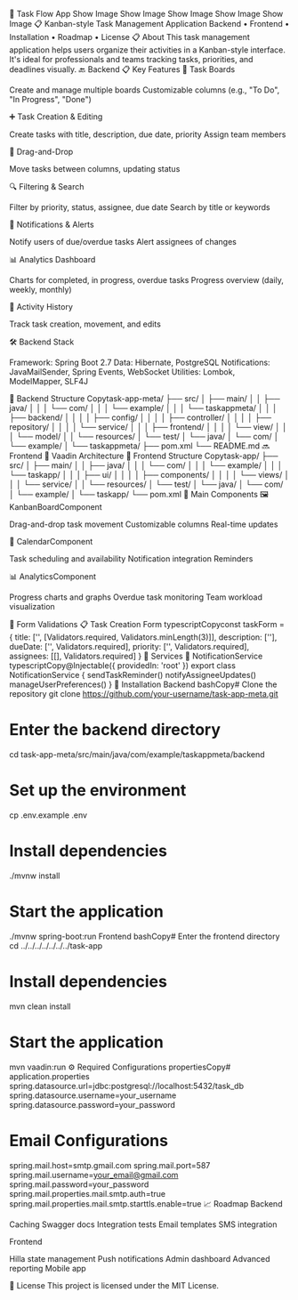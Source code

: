 🚀 Task Flow App
Show Image Show Image Show Image Show Image Show Image
📋 Kanban-style Task Management Application
Backend • Frontend • Installation • Roadmap • License
📋 About
This task management application helps users organize their activities in a Kanban-style interface. It's ideal for professionals and teams tracking tasks, priorities, and deadlines visually.
🔙 Backend
📋 Key Features
📁 Task Boards

Create and manage multiple boards
Customizable columns (e.g., "To Do", "In Progress", "Done")

➕ Task Creation & Editing

Create tasks with title, description, due date, priority
Assign team members

🤖 Drag-and-Drop

Move tasks between columns, updating status

🔍 Filtering & Search

Filter by priority, status, assignee, due date
Search by title or keywords

🔔 Notifications & Alerts

Notify users of due/overdue tasks
Alert assignees of changes

📊 Analytics Dashboard

Charts for completed, in progress, overdue tasks
Progress overview (daily, weekly, monthly)

📜 Activity History

Track task creation, movement, and edits

🛠 Backend Stack

Framework: Spring Boot 2.7
Data: Hibernate, PostgreSQL
Notifications: JavaMailSender, Spring Events, WebSocket
Utilities: Lombok, ModelMapper, SLF4J

📁 Backend Structure
Copytask-app-meta/
├── src/
│   ├── main/
│   │   ├── java/
│   │   │   └── com/
│   │   │       └── example/
│   │   │           └── taskappmeta/
│   │   │               ├── backend/
│   │   │               │   ├── config/
│   │   │               │   ├── controller/
│   │   │               │   ├── repository/
│   │   │               │   └── service/
│   │   │               ├── frontend/
│   │   │               │   └── view/
│   │   │               └── model/
│   │   └── resources/
│   └── test/
│       └── java/
│           └── com/
│               └── example/
│                   └── taskappmeta/
├── pom.xml
└── README.md
🔜 Frontend
📱 Vaadin Architecture
📁 Frontend Structure
Copytask-app/
├── src/
│   ├── main/
│   │   ├── java/
│   │   │   └── com/
│   │   │       └── example/
│   │   │           └── taskapp/
│   │   │               ├── ui/
│   │   │               │   ├── components/
│   │   │               │   └── views/
│   │   │               └── service/
│   │   └── resources/
│   └── test/
│       └── java/
│           └── com/
│               └── example/
│                   └── taskapp/
└── pom.xml
🧩 Main Components
🖼️ KanbanBoardComponent

Drag-and-drop task movement
Customizable columns
Real-time updates

📅 CalendarComponent

Task scheduling and availability
Notification integration
Reminders

📊 AnalyticsComponent

Progress charts and graphs
Overdue task monitoring
Team workload visualization

📝 Form Validations
📋 Task Creation Form
typescriptCopyconst taskForm = {
  title: ['', [Validators.required, Validators.minLength(3)]],
  description: [''],
  dueDate: ['', Validators.required],
  priority: ['', Validators.required],
  assignees: [[], Validators.required]
}
🔄 Services
🔔 NotificationService
typescriptCopy@Injectable({
  providedIn: 'root'
})
export class NotificationService {
  sendTaskReminder()
  notifyAssigneeUpdates()
  manageUserPreferences()
}
🚀 Installation
Backend
bashCopy# Clone the repository
git clone https://github.com/your-username/task-app-meta.git

# Enter the backend directory
cd task-app-meta/src/main/java/com/example/taskappmeta/backend

# Set up the environment
cp .env.example .env

# Install dependencies
./mvnw install

# Start the application
./mvnw spring-boot:run
Frontend
bashCopy# Enter the frontend directory
cd ../../../../../../../task-app

# Install dependencies
mvn clean install

# Start the application
mvn vaadin:run
⚙️ Required Configurations
propertiesCopy# application.properties
spring.datasource.url=jdbc:postgresql://localhost:5432/task_db
spring.datasource.username=your_username
spring.datasource.password=your_password

# Email Configurations
spring.mail.host=smtp.gmail.com
spring.mail.port=587
spring.mail.username=your_email@gmail.com
spring.mail.password=your_password
spring.mail.properties.mail.smtp.auth=true
spring.mail.properties.mail.smtp.starttls.enable=true
📈 Roadmap
Backend

 Caching
 Swagger docs
 Integration tests
 Email templates
 SMS integration

Frontend

 Hilla state management
 Push notifications
 Admin dashboard
 Advanced reporting
 Mobile app

📄 License
This project is licensed under the MIT License.
